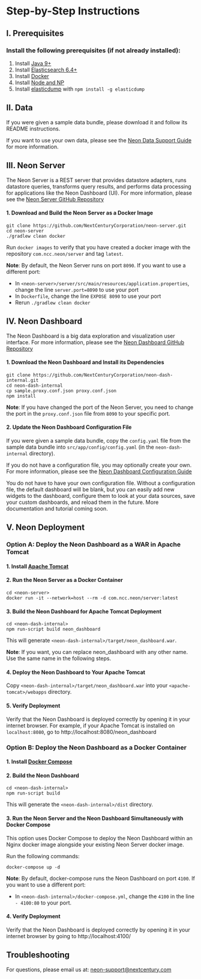 # Step-by-Step Instructions

## I. Prerequisites

### Install the following prerequisites (if not already installed):

1. Install [Java 9+](https://www.oracle.com/technetwork/java/javase/downloads/jdk12-downloads-5295953.html)
2. Install [Elasticsearch 6.4+](https://www.elastic.co/downloads/past-releases/elasticsearch-6-8-1)
3. Install [Docker](https://docs.docker.com/v17.12/install/)
4. Install [Node and NP](https://nodejs.org/en/)
5. Install [elasticdump](https://www.npmjs.com/package/elasticdump) with `npm install -g elasticdump`

## II. Data

If you were given a sample data bundle, please download it and follow its README instructions.

If you want to use your own data, please see the [Neon Data Support Guide](https://github.com/NextCenturyCorporation/neon-server/blob/master/DATA_SUPPORT_GUIDE.md) for more information.

## III. Neon Server

The Neon Server is a REST server that provides datastore adapters, runs datastore queries, transforms query results, and performs data processing for applications like the Neon Dashboard (UI).  For more information, please see the [Neon Server GitHub Repository](https://github.com/NextCenturyCorporation/neon-server)

#### 1. Download and Build the Neon Server as a Docker Image

```
git clone https://github.com/NextCenturyCorporation/neon-server.git
cd neon-server
./gradlew clean docker
```

Run `docker images` to verify that you have created a docker image with the repository `com.ncc.neon/server` and tag `latest`.

**Note**: By default, the Neon Server runs on port `8090`.  If you want to use a different port:

- In `<neon-server>/server/src/main/resources/application.properties`, change the line `server.port=8090` to use your port
- In `Dockerfile`, change the line `EXPOSE 8090` to use your port
- Rerun `./gradlew clean docker`

## IV. Neon Dashboard

The Neon Dashboard is a big data exploration and visualization user interface.  For more information, please see the [Neon Dashboard GitHub Repository](https://github.com/NextCenturyCorporation/neon-dash-internal)

#### 1. Download the Neon Dashboard and Install its Dependencies

```
git clone https://github.com/NextCenturyCorporation/neon-dash-internal.git
cd neon-dash-internal
cp sample.proxy.conf.json proxy.conf.json
npm install
```

**Note**: If you have changed the port of the Neon Server, you need to change the port in the `proxy.conf.json` file from `8090` to your specific port.

#### 2. Update the Neon Dashboard Configuration File

If you were given a sample data bundle, copy the `config.yaml` file from the sample data bundle into `src/app/config/config.yaml` (in the `neon-dash-internal` directory).

If you do not have a configuration file, you may optionally create your own.  For more information, please see the [Neon Dashboard Configuration Guide](./DASHBOARD_CONFIGURATION_GUIDE.md)

You do not have to have your own configuration file.  Without a configuration file, the default dashboard will be blank, but you can easily add new widgets to the dashboard, configure them to look at your data sources, save your custom dashboards, and reload them in the future.  More documentation and tutorial coming soon.

## V. Neon Deployment

### Option A: Deploy the Neon Dashboard as a WAR in Apache Tomcat

#### 1. Install [Apache Tomcat](http://tomcat.apache.org/)

#### 2. Run the Neon Server as a Docker Container

```
cd <neon-server>
docker run -it --network=host --rm -d com.ncc.neon/server:latest
```

#### 3. Build the Neon Dashboard for Apache Tomcat Deployment

```
cd <neon-dash-internal>
npm run-script build neon_dashboard
```

This will generate `<neon-dash-internal>/target/neon_dashboard.war`.

**Note**: If you want, you can replace neon_dashboard with any other name.  Use the same name in the following steps.

#### 4. Deploy the Neon Dashboard to Your Apache Tomcat

Copy `<neon-dash-internal>/target/neon_dashboard.war` into your `<apache-tomcat>/webapps` directory.

#### 5. Verify Deployment

Verify that the Neon Dashboard is deployed correctly by opening it in your internet browser. For example, if your Apache Tomcat is installed on `localhost:8080`, go to http://localhost:8080/neon_dashboard

### Option B: Deploy the Neon Dashboard as a Docker Container

#### 1. Install [Docker Compose](https://docs.docker.com/compose/install/)

#### 2. Build the Neon Dashboard

```
cd <neon-dash-internal>
npm run-script build
```

This will generate the `<neon-dash-internal>/dist` directory.

#### 3. Run the Neon Server and the Neon Dashboard Simultaneously with Docker Compose

This option uses Docker Compose to deploy the Neon Dashboard within an Nginx docker image alongside your existing Neon Server docker image.

Run the following commands:

```
docker-compose up -d
```

**Note**: By default, docker-compose runs the Neon Dashboard on port `4100`.  If you want to use a different port:

- In `<neon-dash-internal>/docker-compose.yml`, change the `4100` in the line `- 4100:80` to your port.

#### 4. Verify Deployment

Verify that the Neon Dashboard is deployed correctly by opening it in your internet browser by going to http://localhost:4100/

## Troubleshooting

For questions, please email us at:  [neon-support@nextcentury.com](mailto:neon-support@nextcentury.com)
